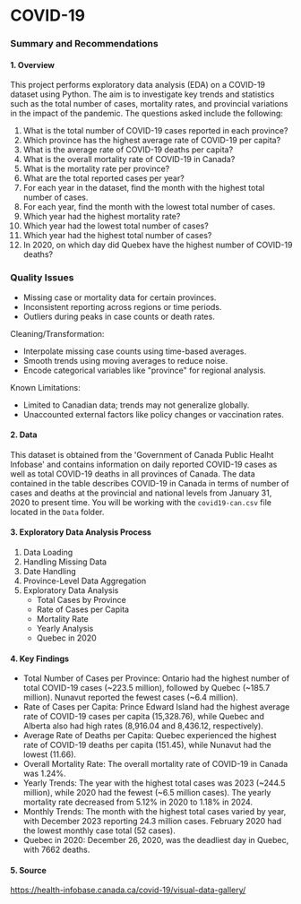 # COVID-19

### Summary and Recommendations

#### 1. Overview

This project performs exploratory data analysis (EDA) on a COVID-19 dataset using Python. The aim is to investigate key trends and statistics such as the total number of cases, mortality rates, and provincial variations in the impact of the pandemic. The questions asked include the following:

  1. What is the total number of COVID-19 cases reported in each province?
  2. Which province has the highest average rate of COVID-19 per capita?
  3. What is the average rate of COVID-19 deaths per capita?
  4. What is the overall mortality rate of COVID-19 in Canada?
  5. What is the mortality rate per province?
  6. What are the total reported cases per year?
  7. For each year in the dataset, find the month with the highest total number of cases.
  8. For each year, find the month with the lowest total number of cases.
  9. Which year had the highest mortality rate?
  10. Which year had the lowest total number of cases?
  11. Which year had the highest total number of cases?
  12. In 2020, on which day did Quebex have the highest number of COVID-19 deaths?

### Quality Issues

- Missing case or mortality data for certain provinces.
- Inconsistent reporting across regions or time periods.
- Outliers during peaks in case counts or death rates.

Cleaning/Transformation:
- Interpolate missing case counts using time-based averages.
- Smooth trends using moving averages to reduce noise.
- Encode categorical variables like "province" for regional analysis.

Known Limitations:
- Limited to Canadian data; trends may not generalize globally.
- Unaccounted external factors like policy changes or vaccination rates.

#### 2. Data

This dataset is obtained from the 'Government of Canada Public Healht Infobase' and contains information on daily reported COVID-19 cases as well as total COVID-19 deaths in all provinces of Canada. The data contained in the table describes COVID-19 in Canada in terms of number of cases and deaths at the provincial and national levels from January 31, 2020 to present time. You will be working with the `covid19-can.csv` file located in the `Data` folder.

#### 3. Exploratory Data Analysis Process
   
  1. Data Loading
  2. Handling Missing Data
  3. Date Handling
  4. Province-Level Data Aggregation
  5. Exploratory Data Analysis
      - Total Cases by Province
      - Rate of Cases per Capita
      - Mortality Rate
      - Yearly Analysis
      - Quebec in 2020
#### 4. Key Findings
      
- Total Number of Cases per Province: Ontario had the highest number of total COVID-19 cases (~223.5 million), followed by Quebec (~185.7 million). Nunavut reported the fewest cases (~6.4 million).
- Rate of Cases per Capita: Prince Edward Island had the highest average rate of COVID-19 cases per capita (15,328.76), while Quebec and Alberta also had high rates (8,916.04 and 8,436.12, respectively).
- Average Rate of Deaths per Capita: Quebec experienced the highest rate of COVID-19 deaths per capita (151.45), while Nunavut had the lowest (11.66).
- Overall Mortality Rate: The overall mortality rate of COVID-19 in Canada was 1.24%.
- Yearly Trends: The year with the highest total cases was 2023 (~244.5 million), while 2020 had the fewest (~6.5 million cases). The yearly mortality rate decreased from 5.12% in 2020 to 1.18% in 2024.
- Monthly Trends: The month with the highest total cases varied by year, with December 2023 reporting 24.3 million cases. February 2020 had the lowest monthly case total (52 cases).
- Quebec in 2020: December 26, 2020, was the deadliest day in Quebec, with 7662 deaths.

#### 5.  Source

https://health-infobase.canada.ca/covid-19/visual-data-gallery/


